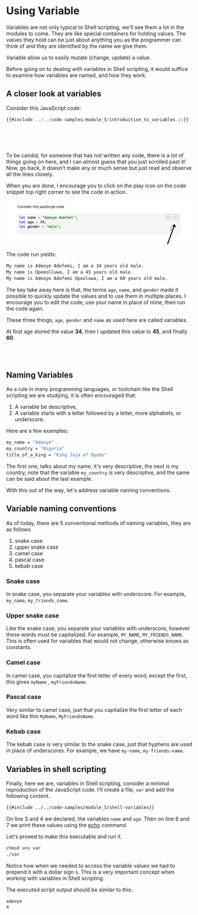 # Using Variable

Variables are not only typical to Shell scripting, we'll see them a lot in the
modules to come. They are like special containers for holding values. The values
they hold can be just about anything you as the programmer can think of and they
are identified by the name we give them.

Variable allow us to easily mutate (change, update) a value.

Before going on to dealing with variables in Shell scripting, it would suffice to examine how variables are named, and how they work.

## A closer look at variables

Consider this JavaScript code:

```js
{{#include ../../code-samples/module_5/introduction_to_variables.js}}
```

<div style="margin: 5rem 0">
To be candid, for someone that has not written any code, there is a lot of things going on here, and I can almost guess that you just scrolled past it! Now, go back, it doesn't make any or much sense but just read and observe all the lines closely.

When you are done, I encourage you to click on the play icon on the code snippet top right corner to see the code in action.

![code run](../../assets/js-code-run.png)

The code run yields:

```sh
My name is Adeoye Adefemi, I am a 34 years old male. 
My name is Opeeolluwa, I am a 45 years old male. 
My name is Adeoye Adefemi Opeoluwa, I am a 60 years old male.
```

The key take away here is that, the terms `age`, `name`, and `gender` made it
possible to quickly update the values and to use them in multiple places. I
encourage you to edit the code, use your name in place of mine, then run the
code again.

These three things; `age`, `gender` and `name` as used here are called
variables.

At first age stored the value **34**, then I updated this value to
**45**, and finally **60**.

</div>

## Naming Variables

As a rule in many programming languages, or toolchain like the Shell scripting
we are studying, it is often encouraged that:

1. A variable be descriptive,
2. A variable starts with a letter followed by a letter, more alphabets, or underscore.

Here are a few examples:

```sh
my_name = "Adeoye"
my_country = "Nigeria"
title_of_a_king = "King Jaja of Opobo"
```

The first one, talks about my name, it's very descriptive, the next is my country, note that the variable `my_country` is very descriptive, and the same can be said about the last example.

With this out of the way, let's address variable naming conventions.

## Variable naming conventions

As of today, there are 5 conventional methods of naming variables, they are as
follows

1. snake case
2. upper snake case
3. camel case
4. pascal case
5. kebab case

### Snake case

In snake case, you separate your variables with underscore. For example,
`my_name`, `my_friends_name`.

### Upper snake case

Like the snake case, you separate your variables with underscore, however these
words must be capitalized. For example, `MY_NAME`, `MY_FRIENDS_NAME`. This is
often used for variables that would not change, otherwise knows as constants.

### Camel case

In camel case, you capitalize the first letter of every word, except the first,
this gives `myName` , `myFriendsName`.

### Pascal case

Very similar to camel case, just that you capitalize the first letter of each
word like this `MyName`, `MyFriendsName`.

### Kebab case

The kebab case is very similar to the snake case, just that hyphens are used in
place of underscores. For example, we have `my-name`, `my-friends-name`.

## Variables in shell scripting

Finally, here we are, variables in Shell scripting, consider a minimal
reproduction of the JavaScript code. I'll create a file, `var` and add the
following content.

```bash
{{#include ../../code-samples/module_5/shell-variables}}
```

On line <span class="line-number"> 3</span> and <span class="line-number">
4</span> we declared, the variables `name` and `age`. Then on line
<span class="line-number"> 6</span> and <span class="line-number"> 7 </span> we
print these values using the [echo](../../module_4/commands/echo.md) command.

Let's proeed to make this executable and run it.

```sh
chmod u+x var
./var
```

Notice how when we needed to access the variable values we had to prepend it with a dollar sign `$`. This is a very important concept when working with variables in Shell scripting.

The executed script output should be similar to this:

```sh
adeoye
4
```
